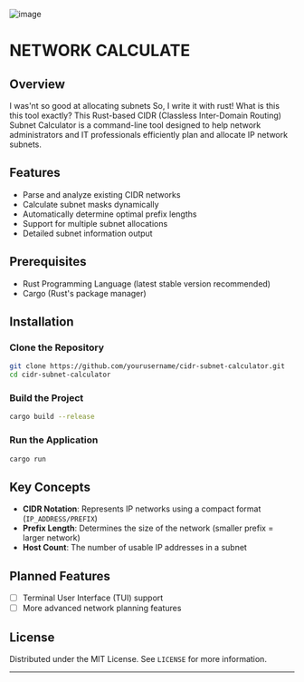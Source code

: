 ![image](https://github.com/user-attachments/assets/bc8126ac-f2f9-48e8-871c-1b2933278a95)

# NETWORK CALCULATE

## Overview
I was'nt so good at allocating subnets So, I write it with rust!
What is this this tool exactly? 
This Rust-based CIDR (Classless Inter-Domain Routing) Subnet Calculator is a command-line tool designed to help network administrators and IT professionals efficiently plan and allocate IP network subnets.

## Features

- Parse and analyze existing CIDR networks
- Calculate subnet masks dynamically
- Automatically determine optimal prefix lengths
- Support for multiple subnet allocations
- Detailed subnet information output

## Prerequisites

- Rust Programming Language (latest stable version recommended)
- Cargo (Rust's package manager)

## Installation

### Clone the Repository

```bash
git clone https://github.com/yourusername/cidr-subnet-calculator.git
cd cidr-subnet-calculator
```

### Build the Project

```bash
cargo build --release
```

### Run the Application

```bash
cargo run
```

## Key Concepts

- **CIDR Notation**: Represents IP networks using a compact format (`IP_ADDRESS/PREFIX`)
- **Prefix Length**: Determines the size of the network (smaller prefix = larger network)
- **Host Count**: The number of usable IP addresses in a subnet

## Planned Features

- [ ] Terminal User Interface (TUI) support
- [ ] More advanced network planning features

## License

Distributed under the MIT License. See `LICENSE` for more information.

---

